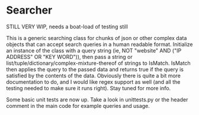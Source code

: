 # Searcher

STILL VERY WIP, needs a boat-load of testing still


This is a generic searching class for chunks of json or other complex data objects that can accept search queries in a human readable format.
Initialize an instance of the class with a query string (ie, NOT "website" AND ("IP ADDRESS" OR "KEY WORD")), then pass a string or list/tuple/dictionary/complex-mixture-thereof of strings to IsMatch. IsMatch then applies the query to the passed data and returns true if the query is satisfied by the contents of the data. 
Obviously there is quite a bit more documentation to do, and I would like regex support as well (and all the testing needed to make sure it runs right). Stay tuned for more info.

Some basic unit tests are now up. Take a look in unittests.py or the header comment in the main code for example queries and usage.
